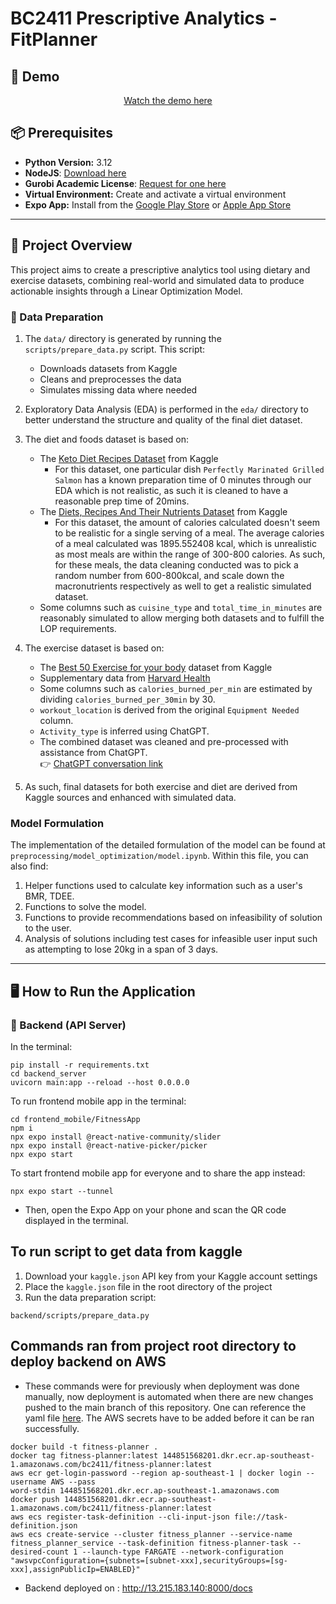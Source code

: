 # BC2411 Prescriptive Analytics - FitPlanner

## 🎥 Demo
<div align="center">

  [Watch the demo here](https://github.com/user-attachments/assets/48efdece-557f-4ed8-b53c-6f0edfa438a6)

</div>

## 📦 Prerequisites

- **Python Version:** 3.12
- **NodeJS**: [Download here](https://nodejs.org/en/download)
- **Gurobi Academic License**: [Request for one here](https://portal.gurobi.com/iam/licenses/request)
- **Virtual Environment:** Create and activate a virtual environment
- **Expo App:** Install from the [Google Play Store](https://play.google.com/store) or [Apple App Store](https://www.apple.com/app-store/)

---

## 📘 Project Overview

This project aims to create a prescriptive analytics tool using dietary and exercise datasets, combining real-world and simulated data to produce actionable insights through a Linear Optimization Model.

### 🔹 Data Preparation

1. The `data/` directory is generated by running the `scripts/prepare_data.py` script. This script:

   - Downloads datasets from Kaggle
   - Cleans and preprocesses the data
   - Simulates missing data where needed

2. Exploratory Data Analysis (EDA) is performed in the `eda/` directory to better understand the structure and quality of the final diet dataset.

3. The diet and foods dataset is based on:

   - The [Keto Diet Recipes Dataset](https://www.kaggle.com/datasets/hamadkhan345/keto-diet-recipes-dataset?resource=download) from Kaggle
     - For this dataset, one particular dish `Perfectly Marinated Grilled Salmon` has a known preparation time of 0 minutes through our EDA which is not realistic, as such it is cleaned to have a reasonable prep time of 20mins.
   - The [Diets, Recipes And Their Nutrients Dataset](https://www.kaggle.com/datasets/thedevastator/healthy-diet-recipes-a-comprehensive-dataset) from Kaggle
     - For this dataset, the amount of calories calculated doesn't seem to be realistic for a single serving of a meal. The average calories of a meal calculated was 1895.552408 kcal, which is unrealistic as most meals are within the range of 300-800 calories. As such, for these meals, the data cleaning conducted was to pick a random number from 600-800kcal, and scale down the macronutrients respectively as well to get a realistic simulated dataset.
   - Some columns such as `cuisine_type` and `total_time_in_minutes` are reasonably simulated to allow merging both datasets and to fulfill the LOP requirements.

4. The exercise dataset is based on:

   - The [Best 50 Exercise for your body](https://www.kaggle.com/datasets/prajwaldongre/best-50-exercise-for-your-body) dataset from Kaggle
   - Supplementary data from [Harvard Health](https://www.health.harvard.edu/diet-and-weight-loss/calories-burned-in-30-minutes-for-people-of-three-different-weights)
   - Some columns such as `calories_burned_per_min` are estimated by dividing `calories_burned_per_30min` by 30.
   - `workout_location` is derived from the original `Equipment Needed` column.
   - `Activity_type` is inferred using ChatGPT.
   - The combined dataset was cleaned and pre-processed with assistance from ChatGPT.  
     👉 [ChatGPT conversation link](https://chatgpt.com/share/67f7fe15-7bbc-8013-8777-12f57b035c1d)

5. As such, final datasets for both exercise and diet are derived from Kaggle sources and enhanced with simulated data.

### Model Formulation
The implementation of the detailed formulation of the model can be found at `preprocessing/model_optimization/model.ipynb`. Within this file, you can also find:
1. Helper functions used to calculate key information such as a user's BMR, TDEE.
2. Functions to solve the model.
3. Functions to provide recommendations based on infeasibility of solution to the user.
4. Analysis of solutions including test cases for infeasible user input such as attempting to lose 20kg in a span of 3 days.
---

## 🖥️ How to Run the Application

### 🔧 Backend (API Server)

In the terminal:

```
pip install -r requirements.txt
cd backend_server
uvicorn main:app --reload --host 0.0.0.0
```

To run frontend mobile app in the terminal:

```
cd frontend_mobile/FitnessApp
npm i
npx expo install @react-native-community/slider
npx expo install @react-native-picker/picker
npx expo start
```

To start frontend mobile app for everyone and to share the app instead:

```
npx expo start --tunnel
```

- Then, open the Expo App on your phone and scan the QR code displayed in the terminal.

## To run script to get data from kaggle

1. Download your `kaggle.json` API key from your Kaggle account settings
2. Place the `kaggle.json` file in the root directory of the project
3. Run the data preparation script:

```
backend/scripts/prepare_data.py
```

## Commands ran from project root directory to deploy backend on AWS

- These commands were for previously when deployment was done manually, now deployment is automated when there are new changes pushed to the main branch of this repository. One can reference the yaml file [here](https://github.com/weikangg/BC2411_Prescriptive_Analytics/actions/runs/14421469397/workflow). The AWS secrets have to be added before it can be ran successfully.
```
docker build -t fitness-planner .
docker tag fitness-planner:latest 144851568201.dkr.ecr.ap-southeast-1.amazonaws.com/bc2411/fitness-planner:latest
aws ecr get-login-password --region ap-southeast-1 | docker login --username AWS --pass
word-stdin 144851568201.dkr.ecr.ap-southeast-1.amazonaws.com
docker push 144851568201.dkr.ecr.ap-southeast-1.amazonaws.com/bc2411/fitness-planner:latest
aws ecs register-task-definition --cli-input-json file://task-definition.json
aws ecs create-service --cluster fitness_planner --service-name fitness_planner_service --task-definition fitness-planner-task --desired-count 1 --launch-type FARGATE --network-configuration "awsvpcConfiguration={subnets=[subnet-xxx],securityGroups=[sg-xxx],assignPublicIp=ENABLED}"
```

- Backend deployed on : http://13.215.183.140:8000/docs
